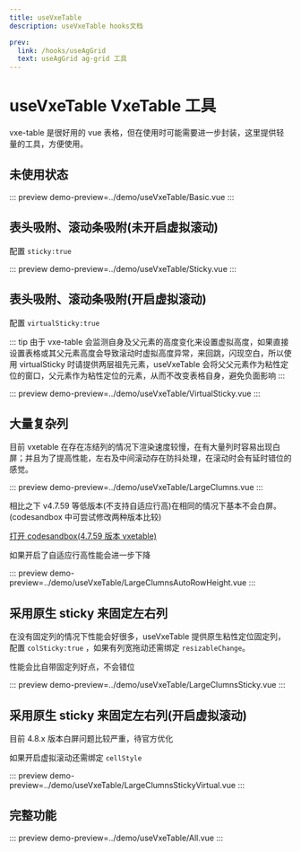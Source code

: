 ```yaml
---
title: useVxeTable
description: useVxeTable hooks文档

prev:
  link: /hooks/useAgGrid
  text: useAgGrid ag-grid 工具
---
```


# useVxeTable VxeTable 工具

vxe-table 是很好用的 vue 表格，但在使用时可能需要进一步封装，这里提供轻量的工具，方便使用。

## 未使用状态

::: preview
demo-preview=../demo/useVxeTable/Basic.vue
:::

## 表头吸附、滚动条吸附(未开启虚拟滚动)

配置 `sticky:true`

::: preview
demo-preview=../demo/useVxeTable/Sticky.vue
:::

## 表头吸附、滚动条吸附(开启虚拟滚动)

配置 `virtualSticky:true`

::: tip
由于 vxe-table 会监测自身及父元素的高度变化来设置虚拟高度，如果直接设置表格或其父元素高度会导致滚动时虚拟高度异常，来回跳，闪现空白，所以使用 virtualSticky 时请提供两层祖先元素，useVxeTable 会将父父元素作为粘性定位的窗口，父元素作为粘性定位的元素，从而不改变表格自身，避免负面影响
:::

::: preview
demo-preview=../demo/useVxeTable/VirtualSticky.vue
:::

## 大量复杂列

目前 vxetable 在存在冻结列的情况下渲染速度较慢，在有大量列时容易出现白屏；并且为了提高性能，左右及中间滚动存在防抖处理，在滚动时会有延时错位的感觉。

::: preview
demo-preview=../demo/useVxeTable/LargeClumns.vue
:::

相比之下 v4.7.59 等低版本(不支持自适应行高)在相同的情况下基本不会白屏。(codesandbox 中可尝试修改两种版本比较)

<a href="https://codesandbox.io/p/sandbox/jxx2sr" target="_blank" >打开 codesandbox(4.7.59 版本 vxetable)</a>

如果开启了自适应行高性能会进一步下降

::: preview
demo-preview=../demo/useVxeTable/LargeClumnsAutoRowHeight.vue
:::

## 采用原生 sticky 来固定左右列

在没有固定列的情况下性能会好很多，useVxeTable 提供原生粘性定位固定列，配置 `colSticky:true` ，如果有列宽拖动还需绑定 `resizableChange`。

性能会比自带固定列好点，不会错位

::: preview
demo-preview=../demo/useVxeTable/LargeClumnsSticky.vue
:::

## 采用原生 sticky 来固定左右列(开启虚拟滚动)

目前 4.8.x 版本白屏问题比较严重，待官方优化

如果开启虚拟滚动还需绑定 `cellStyle`

::: preview
demo-preview=../demo/useVxeTable/LargeClumnsStickyVirtual.vue
:::

## 完整功能

::: preview
demo-preview=../demo/useVxeTable/All.vue
:::

